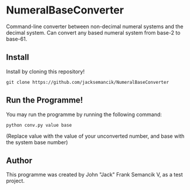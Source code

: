 # NumeralBaseConverter
Command-line converter between non-decimal numeral systems and the decimal system. Can convert any based numeral system from base-2 to base-61.

## Install
Install by cloning this repository!
```
git clone https://github.com/jacksemancik/NumeralBaseConverter
```

## Run the Programme!
You may run the programme by running the following command:
```
python conv.py value base
```
(Replace value with the value of your unconverted number, and base with the system base number)

## Author
This programme was created by John "Jack" Frank Semancik V, as a test project.
